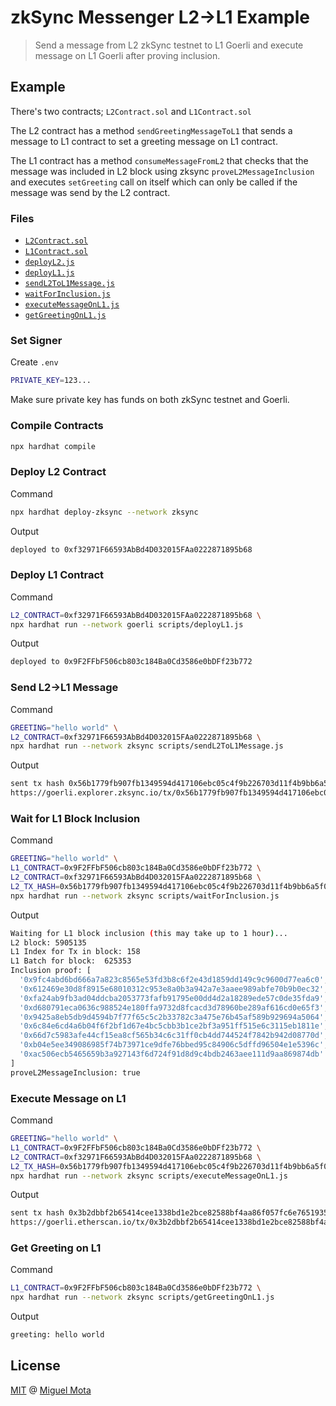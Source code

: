 # zkSync Messenger L2->L1 Example

> Send a message from L2 zkSync testnet to L1 Goerli and execute message on L1 Goerli after proving inclusion.

## Example

There's two contracts; `L2Contract.sol` and `L1Contract.sol`

The L2 contract has a method `sendGreetingMessageToL1` that sends a message to L1 contract to set a greeting message on L1 contract.

The L1 contract has a method `consumeMessageFromL2` that checks that the message was included in L2 block using zksync `proveL2MessageInclusion` and executes `setGreeting` call on itself which can only be called if the message was send by the L2 contract.

### Files

- [`L2Contract.sol`](./contracts/L2Contract.sol)
- [`L1Contract.sol`](./contracts/L1Contract.sol)
- [`deployL2.js`](./deploy/deploy.js)
- [`deployL1.js`](./scripts/deployL1.js)
- [`sendL2ToL1Message.js`](./scripts/sendL2ToL1Message.js)
- [`waitForInclusion.js`](./scripts/waitForInclusion.js)
- [`executeMessageOnL1.js`](./scripts/executeMessageOnL1.js)
- [`getGreetingOnL1.js`](./scripts/getGreetingOnL1.js)

### Set Signer

Create `.env`

```sh
PRIVATE_KEY=123...
```

Make sure private key has funds on both zkSync testnet and Goerli.

### Compile Contracts

```sh
npx hardhat compile
```

### Deploy L2 Contract

Command

```sh
npx hardhat deploy-zksync --network zksync
```

Output

```sh
deployed to 0xf32971F66593AbBd4D032015FAa0222871895b68
```

### Deploy L1 Contract

Command

```sh
L2_CONTRACT=0xf32971F66593AbBd4D032015FAa0222871895b68 \
npx hardhat run --network goerli scripts/deployL1.js
```

Output

```sh
deployed to 0x9F2FFbF506cb803c184Ba0Cd3586e0bDFf23b772
```

### Send L2->L1 Message

Command

```sh
GREETING="hello world" \
L2_CONTRACT=0xf32971F66593AbBd4D032015FAa0222871895b68 \
npx hardhat run --network zksync scripts/sendL2ToL1Message.js
```

Output

```sh
sent tx hash 0x56b1779fb907fb1349594d417106ebc05c4f9b226703d11f4b9bb6a5f0208995
https://goerli.explorer.zksync.io/tx/0x56b1779fb907fb1349594d417106ebc05c4f9b226703d11f4b9bb6a5f0208995
```

### Wait for L1 Block Inclusion

Command

```sh
GREETING="hello world" \
L1_CONTRACT=0x9F2FFbF506cb803c184Ba0Cd3586e0bDFf23b772 \
L2_CONTRACT=0xf32971F66593AbBd4D032015FAa0222871895b68 \
L2_TX_HASH=0x56b1779fb907fb1349594d417106ebc05c4f9b226703d11f4b9bb6a5f0208995 \
npx hardhat run --network zksync scripts/waitForInclusion.js
```

Output

```sh
Waiting for L1 block inclusion (this may take up to 1 hour)...
L2 block: 5905135
L1 Index for Tx in block: 158
L1 Batch for block:  625353
Inclusion proof: [
  '0x9fc4abd6bd666a7a823c8565e53fd3b8c6f2e43d1859dd149c9c9600d77ea6c0',
  '0x612469e30d8f8915e68010312c953e8a0b3a942a7e3aaee989abfe70b9b0ec32',
  '0xfa24ab9fb3ad04ddcba2053773fafb91795e00dd4d2a18289ede57c0de35fda9',
  '0xd680791eca0636c988524e180ffa9732d8fcacd3d78960be289af616cd0e65f3',
  '0x9425a8eb5db9d4594b7f77f65c5c2b33782c3a475e76b45af589b929694a5064',
  '0x6c84e6cd4a6b04f6f2bf1d67e4bc5cbb3b1ce2bf3a951ff515e6c3115eb1811e',
  '0x66d7c5983afe44cf15ea8cf565b34c6c31ff0cb4dd744524f7842b942d08770d',
  '0xb04e5ee349086985f74b73971ce9dfe76bbed95c84906c5dffd96504e1e5396c',
  '0xac506ecb5465659b3a927143f6d724f91d8d9c4bdb2463aee111d9aa869874db'
]
proveL2MessageInclusion: true
```

### Execute Message on L1

Command

```sh
GREETING="hello world" \
L1_CONTRACT=0x9F2FFbF506cb803c184Ba0Cd3586e0bDFf23b772 \
L2_CONTRACT=0xf32971F66593AbBd4D032015FAa0222871895b68 \
L2_TX_HASH=0x56b1779fb907fb1349594d417106ebc05c4f9b226703d11f4b9bb6a5f0208995 \
npx hardhat run --network zksync scripts/executeMessageOnL1.js
```

Output

```sh
sent tx hash 0x3b2dbbf2b65414cee1338bd1e2bce82588bf4aa86f057fc6e7651935ed43fde4
https://goerli.etherscan.io/tx/0x3b2dbbf2b65414cee1338bd1e2bce82588bf4aa86f057fc6e7651935ed43fde4
```

### Get Greeting on L1

Command

```sh
L1_CONTRACT=0x9F2FFbF506cb803c184Ba0Cd3586e0bDFf23b772 \
npx hardhat run --network zksync scripts/getGreetingOnL1.js
```

Output

```sh
greeting: hello world
```

## License

[MIT](./LICENSE) @ [Miguel Mota](https://github.com/miguelmota)
